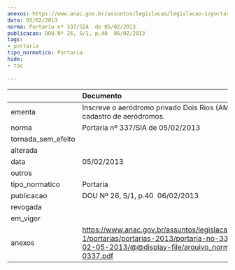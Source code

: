 ```yaml
---
anexos: https://www.anac.gov.br/assuntos/legislacao/legislacao-1/portarias/portarias-2013/portaria-no-337-sia-de-02-05-2013/@@display-file/arquivo_norma/PA2013-0337.pdf
data: 05/02/2013
norma: Portaria nº 337/SIA  de 05/02/2013
publicacao: DOU Nº 26, S/1, p.40  06/02/2013
tags:
- portaria
tipo_normatico: Portaria
hide: 
- toc 
 
---
```


|                    | Documento                                                                                                                                                        |
|:-------------------|:-----------------------------------------------------------------------------------------------------------------------------------------------------------------|
| ementa             | Inscreve o aeródromo privado Dois Rios (AM) no cadastro de aeródromos.                                                                                           |
| norma              | Portaria nº 337/SIA  de 05/02/2013                                                                                                                               |
| tornada_sem_efeito |                                                                                                                                                                  |
| alterada           |                                                                                                                                                                  |
| data               | 05/02/2013                                                                                                                                                       |
| outros             |                                                                                                                                                                  |
| tipo_normatico     | Portaria                                                                                                                                                         |
| publicacao         | DOU Nº 26, S/1, p.40  06/02/2013                                                                                                                                 |
| revogada           |                                                                                                                                                                  |
| em_vigor           |                                                                                                                                                                  |
| anexos             | https://www.anac.gov.br/assuntos/legislacao/legislacao-1/portarias/portarias-2013/portaria-no-337-sia-de-02-05-2013/@@display-file/arquivo_norma/PA2013-0337.pdf |